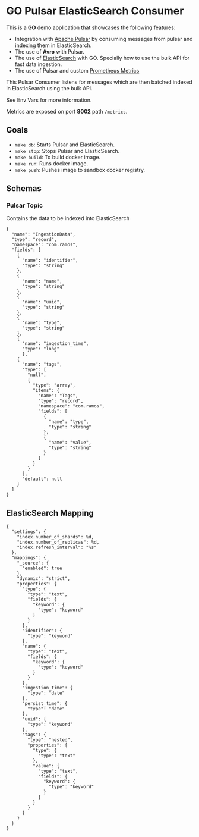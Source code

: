 # GO Pulsar ElasticSearch Consumer


This is a **GO** demo application that showcases the following features:

- Integration with [Apache Pulsar](https://pulsar.apache.org/) by consuming messages from pulsar and indexing them in ElasticSearch.
- The use of **Avro** with Pulsar. 
- The use of [ElasticSearch](https://www.elastic.co/elasticsearch/) with GO. Specially how to use the bulk API for fast data ingestion.
- The use of Pulsar and custom [Prometheus Metrics](https://prometheus.io/)

This Pulsar Consumer listens for messages which are then batched indexed in ElasticSearch using the bulk API.

See Env Vars for more information.

Metrics are exposed on port **8002** path `/metrics`.

## Goals

- `make db`: Starts Pulsar and ElasticSearch.
- `make stop`: Stops Pulsar and ElasticSearch.
- `make build`: To build docker image.
- `make run`: Runs docker image.
- `make push`: Pushes image to sandbox docker registry.

## Schemas

### Pulsar Topic

Contains the data to be indexed into ElasticSearch 

```
{
  "name": "IngestionData",
  "type": "record",
  "namespace": "com.ramos",
  "fields": [
    {
      "name": "identifier",
      "type": "string"
    },
    {
      "name": "name",
      "type": "string"
    },
    {
      "name": "uuid",
      "type": "string"
    },
    {
      "name": "type",
      "type": "string"
    },
    {
      "name": "ingestion_time",
      "type": "long"
	  },
    {
      "name": "tags",
      "type": [
        "null",
        {
          "type": "array",
          "items": {
            "name": "Tags",
            "type": "record",
            "namespace": "com.ramos",
            "fields": [
              {
                "name": "type",
                "type": "string"
              },
              {
                "name": "value",
                "type": "string"
              }
            ]
          }
        }
      ],
      "default": null
    }
  ]
}
```

## ElasticSearch Mapping

```
{
  "settings": {
    "index.number_of_shards": %d,
    "index.number_of_replicas": %d,
    "index.refresh_interval": "%s"
  },
  "mappings": {
    "_source": {
      "enabled": true
    },
    "dynamic": "strict",
    "properties": {
      "type": {
        "type": "text",
        "fields": {
          "keyword": {
            "type": "keyword"
          }
        }
      },
      "identifier": {
        "type": "keyword"
      },
      "name": {
        "type": "text",
        "fields": {
          "keyword": {
            "type": "keyword"
          }
        }
      },
      "ingestion_time": {
        "type": "date"
      },
      "persist_time": {
        "type": "date"
      },
      "uuid": {
        "type": "keyword"
      },
      "tags": {
        "type": "nested",
        "properties": {
          "type": {
            "type": "text"
          },
          "value": {
            "type": "text",
            "fields": {
              "keyword": {
                "type": "keyword"
              }
            }
          }
        }
      }
    }
  }
}
```